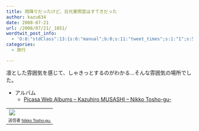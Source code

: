 ```yaml
---
title: 雨降りだったけど、日光東照宮はすてきだった
author: kazu634
date: 2008-07-21
url: /2008/07/21/_1051/
wordtwit_post_info:
  - 'O:8:"stdClass":13:{s:6:"manual";b:0;s:11:"tweet_times";s:1:"1";s:5:"delay";s:1:"0";s:7:"enabled";s:1:"1";s:10:"separation";i:60;s:7:"version";s:3:"3.7";s:14:"tweet_template";b:0;s:6:"status";i:2;s:6:"result";a:0:{}s:13:"tweet_counter";i:2;s:13:"tweet_log_ids";a:1:{i:0;i:4159;}s:9:"hash_tags";a:0:{}s:8:"accounts";a:1:{i:0;s:7:"kazu634";}}'
categories:
  - 旅行

---
```

<div class="section">
<p>
    凛とした雰囲気を感じて、しゃきっとするのがわかる…そんな雰囲気の場所でした。
</p>
  
<ul>
<li>
      アルバム <ul>
<li>
<a href="http://picasaweb.google.com/simoom634/NikkoToshoGu" onclick="__gaTracker('send', 'event', 'outbound-article', 'http://picasaweb.google.com/simoom634/NikkoToshoGu', 'Picasa Web Albums &#8211; Kazuhiro MUSASHI &#8211; Nikko Tosho-gu-');" target="_blank">Picasa Web Albums &#8211; Kazuhiro MUSASHI &#8211; Nikko Tosho-gu-</a>
</li>
</ul>
</li>
</ul>
  
<p>
<center>
</center>
</p>
  
<p>
<table style="width:auto;">
<tr>
<td>
<a href="http://picasaweb.google.com/simoom634/NikkoToshoGu/photo#5225458273451895026" onclick="__gaTracker('send', 'event', 'outbound-article', 'http://picasaweb.google.com/simoom634/NikkoToshoGu/photo#5225458273451895026', '');"><img src="http://lh3.ggpht.com/simoom634/SISOnTG56PI/AAAAAAAAA-A/9Yk3-08Aap8/s144/P7210638.JPG" /></a>
</td>
</tr>
      
<tr>
<td style="font-family:arial,sans-serif; font-size:11px; text-align:right">
          送信者 <a href="http://picasaweb.google.com/simoom634/NikkoToshoGu" onclick="__gaTracker('send', 'event', 'outbound-article', 'http://picasaweb.google.com/simoom634/NikkoToshoGu', 'Nikko Tosho-gu-');">Nikko Tosho-gu-</a>
</td>
</tr>
</table>
</p>
</div>